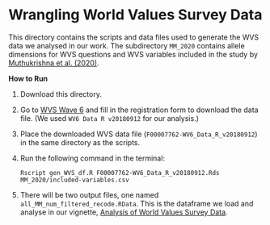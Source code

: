 # Wrangling World Values Survey Data

This directory contains the scripts and data files used to generate the WVS data we analysed in our work. The subdirectory `MM_2020` contains allele dimensions for WVS questions and WVS variables included in the study by [Muthukrishna et al. (2020)](https://journals.sagepub.com/doi/full/10.1177/0956797620916782). 

**How to Run**  

1. Download this directory. 
2. Go to [WVS Wave 6](https://www.worldvaluessurvey.org/WVSDocumentationWV6.jsp) and fill in the registration form to download the data file. (We used `WV6 Data R v20180912` for our analysis.) 
3. Place the downloaded WVS data file (`F00007762-WV6_Data_R_v20180912`) in the same directory as the scripts.
4. Run the following command in the terminal:

    ```
    Rscript gen_WVS_df.R F00007762-WV6_Data_R_v20180912.Rds MM_2020/included-variables.csv
    ```

5. There will be two output files, one named `all_MM_num_filtered_recode.RData`. This is the dataframe we load and analyse in our vignette, [Analysis of World Values Survey Data](https://alanaw1.github.io/flintyR/articles/wvs.html).